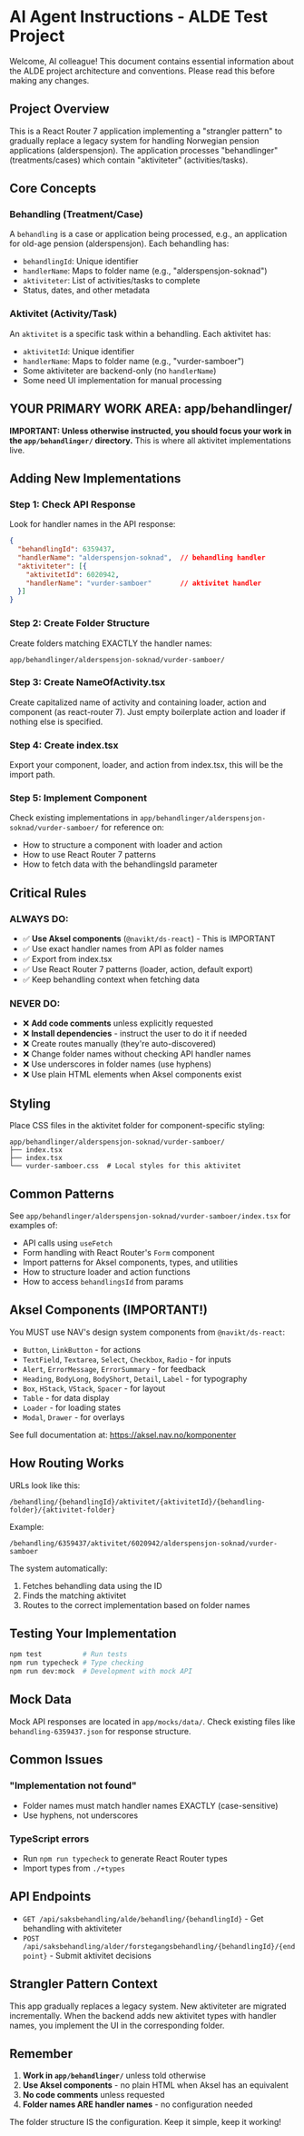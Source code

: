 # AI Agent Instructions - ALDE Test Project

Welcome, AI colleague! This document contains essential information about the ALDE project architecture and conventions. Please read this before making any changes.

## Project Overview

This is a React Router 7 application implementing a "strangler pattern" to gradually replace a legacy system for handling Norwegian pension applications (alderspensjon). The application processes "behandlinger" (treatments/cases) which contain "aktiviteter" (activities/tasks).

## Core Concepts

### Behandling (Treatment/Case)
A `behandling` is a case or application being processed, e.g., an application for old-age pension (alderspensjon). Each behandling has:
- `behandlingId`: Unique identifier
- `handlerName`: Maps to folder name (e.g., "alderspensjon-soknad")
- `aktiviteter`: List of activities/tasks to complete
- Status, dates, and other metadata

### Aktivitet (Activity/Task)
An `aktivitet` is a specific task within a behandling. Each aktivitet has:
- `aktivitetId`: Unique identifier
- `handlerName`: Maps to folder name (e.g., "vurder-samboer")
- Some aktiviteter are backend-only (no `handlerName`)
- Some need UI implementation for manual processing

## YOUR PRIMARY WORK AREA: app/behandlinger/

**IMPORTANT: Unless otherwise instructed, you should focus your work in the `app/behandlinger/` directory.** This is where all aktivitet implementations live.

## Adding New Implementations

### Step 1: Check API Response
Look for handler names in the API response:
```json
{
  "behandlingId": 6359437,
  "handlerName": "alderspensjon-soknad",  // behandling handler
  "aktiviteter": [{
    "aktivitetId": 6020942,
    "handlerName": "vurder-samboer"       // aktivitet handler
  }]
}
```

### Step 2: Create Folder Structure
Create folders matching EXACTLY the handler names:
```
app/behandlinger/alderspensjon-soknad/vurder-samboer/
```

### Step 3: Create NameOfActivity.tsx
Create capitalized name of activity and containing loader, action and component (as react-router 7). Just empty boilerplate action and loader if nothing else is specified.

### Step 4: Create index.tsx
Export your component, loader, and action from index.tsx, this will be the import path.

### Step 5: Implement Component
Check existing implementations in `app/behandlinger/alderspensjon-soknad/vurder-samboer/` for reference on:
- How to structure a component with loader and action
- How to use React Router 7 patterns
- How to fetch data with the behandlingsId parameter

## Critical Rules

### ALWAYS DO:
- ✅ **Use Aksel components** (`@navikt/ds-react`) - This is IMPORTANT
- ✅ Use exact handler names from API as folder names
- ✅ Export from index.tsx
- ✅ Use React Router 7 patterns (loader, action, default export)
- ✅ Keep behandling context when fetching data

### NEVER DO:
- ❌ **Add code comments** unless explicitly requested
- ❌ **Install dependencies** - instruct the user to do it if needed
- ❌ Create routes manually (they're auto-discovered)
- ❌ Change folder names without checking API handler names
- ❌ Use underscores in folder names (use hyphens)
- ❌ Use plain HTML elements when Aksel components exist

## Styling

Place CSS files in the aktivitet folder for component-specific styling:
```
app/behandlinger/alderspensjon-soknad/vurder-samboer/
├── index.tsx
├── index.tsx
└── vurder-samboer.css  # Local styles for this aktivitet
```

## Common Patterns

See `app/behandlinger/alderspensjon-soknad/vurder-samboer/index.tsx` for examples of:
- API calls using `useFetch`
- Form handling with React Router's `Form` component
- Import patterns for Aksel components, types, and utilities
- How to structure loader and action functions
- How to access `behandlingsId` from params

## Aksel Components (IMPORTANT!)

You MUST use NAV's design system components from `@navikt/ds-react`:
- `Button`, `LinkButton` - for actions
- `TextField`, `Textarea`, `Select`, `Checkbox`, `Radio` - for inputs
- `Alert`, `ErrorMessage`, `ErrorSummary` - for feedback
- `Heading`, `BodyLong`, `BodyShort`, `Detail`, `Label` - for typography
- `Box`, `HStack`, `VStack`, `Spacer` - for layout
- `Table` - for data display
- `Loader` - for loading states
- `Modal`, `Drawer` - for overlays

See full documentation at: https://aksel.nav.no/komponenter

## How Routing Works

URLs look like this:
```
/behandling/{behandlingId}/aktivitet/{aktivitetId}/{behandling-folder}/{aktivitet-folder}
```

Example:
```
/behandling/6359437/aktivitet/6020942/alderspensjon-soknad/vurder-samboer
```

The system automatically:
1. Fetches behandling data using the ID
2. Finds the matching aktivitet
3. Routes to the correct implementation based on folder names

## Testing Your Implementation

```bash
npm test          # Run tests
npm run typecheck # Type checking
npm run dev:mock  # Development with mock API
```

## Mock Data

Mock API responses are located in `app/mocks/data/`. Check existing files like `behandling-6359437.json` for response structure.

## Common Issues

### "Implementation not found"
- Folder names must match handler names EXACTLY (case-sensitive)
- Use hyphens, not underscores

### TypeScript errors
- Run `npm run typecheck` to generate React Router types
- Import types from `./+types`

## API Endpoints

- `GET /api/saksbehandling/alde/behandling/{behandlingId}` - Get behandling with aktiviteter
- `POST /api/saksbehandling/alder/forstegangsbehandling/{behandlingId}/{endpoint}` - Submit aktivitet decisions

## Strangler Pattern Context

This app gradually replaces a legacy system. New aktiviteter are migrated incrementally. When the backend adds new aktivitet types with handler names, you implement the UI in the corresponding folder.

## Remember

1. **Work in `app/behandlinger/`** unless told otherwise
2. **Use Aksel components** - no plain HTML when Aksel has an equivalent
3. **No code comments** unless requested
4. **Folder names ARE handler names** - no configuration needed

The folder structure IS the configuration. Keep it simple, keep it working!
